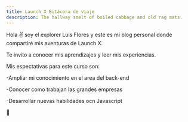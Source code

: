 ```yaml
---
title: Launch X Bitácora de viaje
description: The hallway smelt of boiled cabbage and old rag mats.
---
```


Hola ✌️  soy el explorer Luis Flores y este es mi blog personal donde compartiré mis aventuras de Launch X.

Te invito a conocer mis aprendizajes y leer mis experiencias.

Mis espectativas para este curso son:

-Ampliar mi conocimiento en el area del back-end

-Conocer como trabajan las grandes empresas

-Desarrollar nuevas habilidades ocn Javascript

🚀

